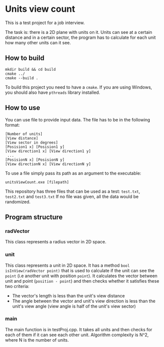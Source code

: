 # Units view count
This is a test project for a job interview. 

The task is: there is a 2D plane with units on it. Units can see at a certain distance and in a certain sector, the program has to calculate for each unit how many other units can it see.
## How to build
```
mkdir build && cd build
cmake ../
cmake --build .
```
To build this project you need to have a `cmake`. If you are using Windows, you should also have `pthreads` library installed.
## How to use
You can use file to provide input data. The file has to be in the following format:
```
[Number of units]
[View distance]
[View sector in degrees]
[Posision1 x] [Posision1 y]
[View direction1 x] [View direction1 y]
 ...
[PosisionN x] [PosisionN y]
[View directionN x] [View directionN y]
```
To use a file simply pass its path as an argument to the executable:
```
unitsViewCount.exe [filepath]
```
This repository has three files that can be used as a test: `test.txt`, `test2.txt` and `test3.txt`
If no file was given, all the data would be randomized.
## Program structure
### radVector
This class represents a radius vector in 2D space.
### unit
This class represents a unit in 2D space. It has a method `bool isInView(radVector point)` that is used to calculate if the unit can see the `point` (i.e another unit with position `point`). It calculates the vector between unit and point (`position - point`) and then checks whether it satisfies these two criteria:
- The vector's length is less than the unit's view distance
- The angle between the vector and unit's view direction is less than the unit's view angle (view angle is half of the unit's view sector)

### main
The main function is in testProj.cpp. It takes all units and then checks for each of them if it can see each other unit. Algorithm complexity is N^2, where N is the number of units.
